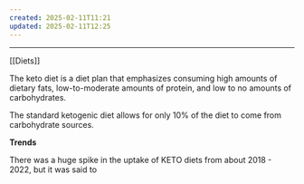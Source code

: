 ```yaml
---
created: 2025-02-11T11:21
updated: 2025-02-11T12:25
---
```

---

[[Diets]]

The keto diet is a diet plan that emphasizes consuming high amounts of dietary fats, low-to-moderate amounts of protein, and low to no amounts of carbohydrates.

The standard ketogenic diet allows for only 10% of the diet to come from carbohydrate sources.

**Trends**

There was a huge spike in the uptake of KETO diets from about 2018 - 2022, but it was said to 